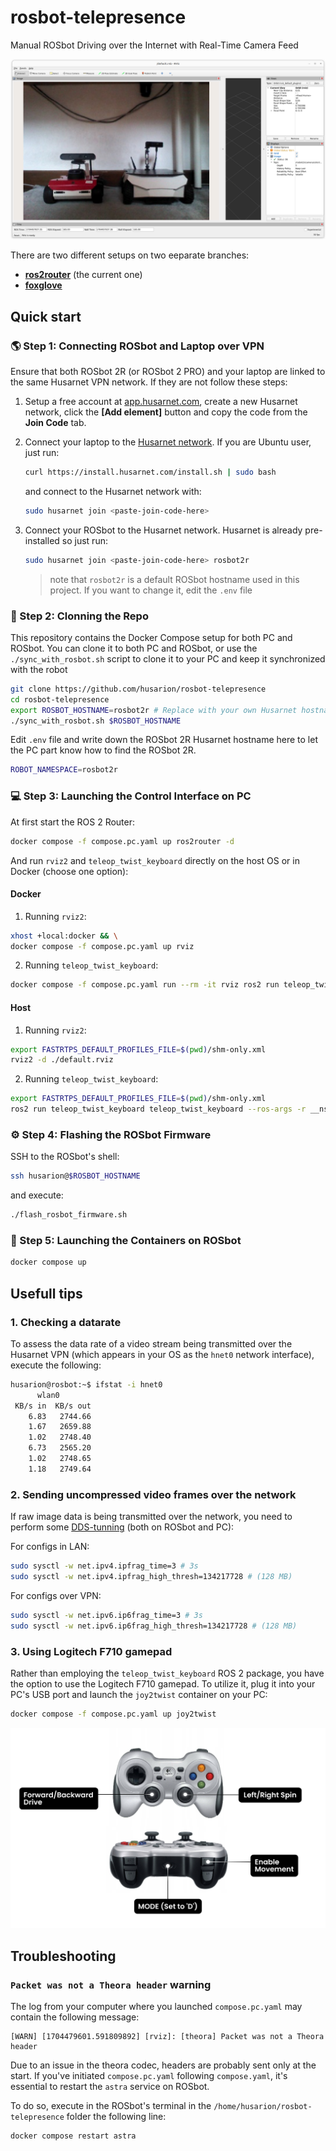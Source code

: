 # rosbot-telepresence

Manual ROSbot Driving over the Internet with Real-Time Camera Feed

![ROSbot ROS2 user interface](.docs/rosbot-rviz.png)

There are two different setups on two eeparate branches:
- [**ros2router**](https://github.com/husarion/rosbot-telepresence/tree/ros2router) (the current one)
- [**foxglove**](https://github.com/husarion/rosbot-telepresence/tree/foxglove)


## Quick start

### 🌎 Step 1: Connecting ROSbot and Laptop over VPN

Ensure that both ROSbot 2R (or ROSbot 2 PRO) and your laptop are linked to the same Husarnet VPN network. If they are not follow these steps:

1. Setup a free account at [app.husarnet.com](https://app.husarnet.com/), create a new Husarnet network, click the **[Add element]** button and copy the code from the **Join Code** tab.
2. Connect your laptop to the [Husarnet network](https://husarnet.com/docs). If you are Ubuntu user, just run:

   ```bash
   curl https://install.husarnet.com/install.sh | sudo bash
   ```

   and connect to the Husarnet network with:

   ```bash
   sudo husarnet join <paste-join-code-here>
   ```

3. Connect your ROSbot to the Husarnet network. Husarnet is already pre-installed so just run:

   ```bash
   sudo husarnet join <paste-join-code-here> rosbot2r
   ```

   > note that `rosbot2r` is a default ROSbot hostname used in this project. If you want to change it, edit the `.env` file


### 📁 Step 2: Clonning the Repo

This repository contains the Docker Compose setup for both PC and ROSbot. You can clone it to both PC and ROSbot, or use the `./sync_with_rosbot.sh` script to clone it to your PC and keep it synchronized with the robot

```bash
git clone https://github.com/husarion/rosbot-telepresence
cd rosbot-telepresence
export ROSBOT_HOSTNAME=rosbot2r # Replace with your own Husarnet hostname
./sync_with_rosbot.sh $ROSBOT_HOSTNAME
```

Edit `.env` file and write down the ROSbot 2R Husarnet hostname here to let the PC part know how to find the ROSbot 2R.

```bash
ROBOT_NAMESPACE=rosbot2r
```

### 💻 Step 3: Launching the Control Interface on PC

At first start the ROS 2 Router:

```bash
docker compose -f compose.pc.yaml up ros2router -d
```

And run `rviz2` and  `teleop_twist_keyboard` directly on the host OS or in Docker (choose one option):

#### Docker

1. Running `rviz2`:

```bash
xhost +local:docker && \
docker compose -f compose.pc.yaml up rviz
```

2. Running `teleop_twist_keyboard`:

```bash
docker compose -f compose.pc.yaml run --rm -it rviz ros2 run teleop_twist_keyboard teleop_twist_keyboard --ros-args -r __ns:=/rosbot2r
```

#### Host

1. Running `rviz2`:

```bash
export FASTRTPS_DEFAULT_PROFILES_FILE=$(pwd)/shm-only.xml
rviz2 -d ./default.rviz
```

2. Running `teleop_twist_keyboard`:

```bash
export FASTRTPS_DEFAULT_PROFILES_FILE=$(pwd)/shm-only.xml
ros2 run teleop_twist_keyboard teleop_twist_keyboard --ros-args -r __ns:=/rosbot2r
```

### ⚙️ Step 4: Flashing the ROSbot Firmware

SSH to the ROSbot's shell:

```bash
ssh husarion@$ROSBOT_HOSTNAME
```

and execute:

```bash
./flash_rosbot_firmware.sh
```

### 🤖 Step 5: Launching the Containers on ROSbot

```bash
docker compose up
```

## Usefull tips

### 1. Checking a datarate

To assess the data rate of a video stream being transmitted over the Husarnet VPN (which appears in your OS as the `hnet0` network interface), execute the following:

```bash
husarion@rosbot:~$ ifstat -i hnet0
      wlan0
 KB/s in  KB/s out
    6.83   2744.66
    1.67   2659.88
    1.02   2748.40
    6.73   2565.20
    1.02   2748.65
    1.18   2749.64
```

### 2. Sending uncompressed video frames over the network

If raw image data is being transmitted over the network, you need to perform some [DDS-tunning](https://docs.ros.org/en/humble/How-To-Guides/DDS-tuning.html) (both on ROSbot and PC):

For configs in LAN:

```bash
sudo sysctl -w net.ipv4.ipfrag_time=3 # 3s
sudo sysctl -w net.ipv4.ipfrag_high_thresh=134217728 # (128 MB)
```

For configs over VPN:

```bash
sudo sysctl -w net.ipv6.ip6frag_time=3 # 3s
sudo sysctl -w net.ipv6.ip6frag_high_thresh=134217728 # (128 MB)
```

### 3. Using Logitech F710 gamepad

Rather than employing the `teleop_twist_keyboard` ROS 2 package, you have the option to use the Logitech F710 gamepad. To utilize it, plug it into your PC's USB port and launch the `joy2twist` container on your PC:

```bash
docker compose -f compose.pc.yaml up joy2twist
```

![ROSbot control with gamepad](.docs/joy2twist.png)

## Troubleshooting

###  `Packet was not a Theora header` warning

The log from your computer where you launched `compose.pc.yaml` may contain the following message:

```
[WARN] [1704479601.591809892] [rviz]: [theora] Packet was not a Theora header
```

Due to an issue in the theora codec, headers are probably sent only at the start. If you've initiated `compose.pc.yaml` following `compose.yaml`, it's essential to restart the `astra` service on ROSbot.

To do so, execute in the ROSbot's terminal in the `/home/husarion/rosbot-telepresence` folder the following line:

```bash
docker compose restart astra
```